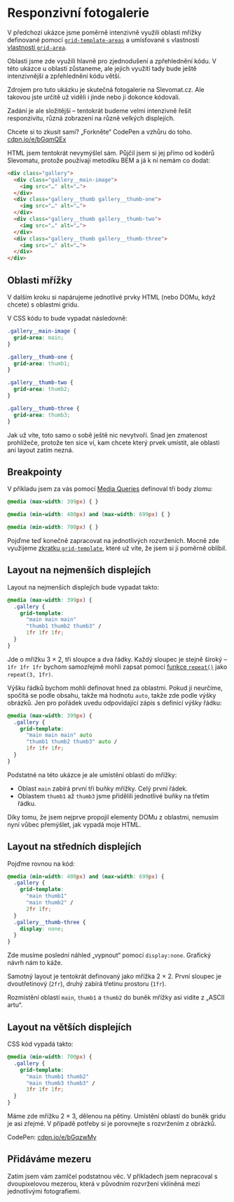 # Responzivní fotogalerie

V předchozí ukázce jsme poměrně intenzivně využili oblasti mřížky definované pomocí [`grid-template-areas`](css-grid-template-areas.md) a umísťované s vlastností [vlastností `grid-area`](css-grid-area.md).

Oblasti jsme zde využili hlavně pro zjednodušení a zpřehlednění kódu. V této ukázce u oblastí zůstaneme, ale jejich využití tady bude ještě intenzivnější a zpřehlednění kódu větší.

Zdrojem pro tuto ukázku je skutečná fotogalerie na Slevomat.cz. Ale takovou jste určitě už viděli i jinde nebo ji dokonce kódovali.

<!-- TODO IMG v rozhraní Slevomatu -->

Zadání je ale složitější – tentokrát budeme velmi intenzivně řešit responzivitu, různá zobrazení na různě velkých displejích.

<!-- TODO IMG responzivní pohledy -->

Chcete si to zkusit sami? „Forkněte“ CodePen a vzhůru do toho. [cdpn.io/e/bGqmQEx](https://codepen.io/machal/pen/bGqmQEx?editors=1100)

HTML jsem tentokrát nevymýšlel sám. Půjčil jsem si jej přímo od kodérů Slevomatu, protože používají metodiku BEM a já k ní nemám co dodat:

```html
<div class="gallery">
  <div class="gallery__main-image">
    <img src="…" alt="…">
  </div>
  <div class="gallery__thumb gallery__thumb-one">
    <img src="…" alt="…">
  </div>
  <div class="gallery__thumb gallery__thumb-two">
    <img src="…" alt="…">
  </div>
  <div class="gallery__thumb gallery__thumb-three">
    <img src="…" alt="…">
  </div>
</div>
```

## Oblasti mřížky

V dalším kroku si napárujeme jednotlivé prvky HTML (nebo DOMu, když chcete) s oblastmi gridu.

<!-- TODO IMG responzivní pohledy + oblasti gridu -->

V CSS kódu to bude vypadat následovně:

```css
.gallery__main-image {
  grid-area: main;
}

.gallery__thumb-one {
  grid-area: thumb1;
}

.gallery__thumb-two {
  grid-area: thumb2;
}

.gallery__thumb-three {
  grid-area: thumb3;
}
```

Jak už víte, toto samo o sobě ještě nic nevytvoří. Snad jen zmatenost prohlížeče, protože ten sice ví, kam chcete který prvek umístit, ale oblasti ani layout zatím nezná.

## Breakpointy

V příkladu jsem za vás pomocí [Media Queries](media-queries.md) definoval tři body zlomu:

```css
@media (max-width: 399px) { }

@media (min-width: 400px) and (max-width: 699px) { }

@media (min-width: 700px) { }
```

Pojďme teď konečně zapracovat na jednotlivých rozvrženích. Mocně zde využijeme [zkratku `grid-template`](css-grid-template.md), které už víte, že jsem si ji poměrně oblíbil.

## Layout na nejmenších displejích

Layout na nejmenších displejích bude vypadat takto:

```css
@media (max-width: 399px) {
  .gallery {
    grid-template:
      "main main main"
      "thumb1 thumb2 thumb3" /
      1fr 1fr 1fr;
  }
}
```

Jde o mřížku 3 × 2, tři sloupce a dva řádky. Každý sloupec je stejně široký – `1fr 1fr 1fr` bychom samozřejmě mohli zapsat pomocí [funkce `repeat()`](css-repeat.md) jako `repeat(3, 1fr)`.

Výšku řádků bychom mohli definovat hned za oblastmi. Pokud ji neurčíme, spočítá se podle obsahu, takže má hodnotu `auto`, takže zde podle výšky obrázků. Jen pro pořádek uvedu odpovídající zápis s definicí výšky řádku:

```css
@media (max-width: 399px) {
  .gallery {
    grid-template:
      "main main main" auto
      "thumb1 thumb2 thumb3" auto /
      1fr 1fr 1fr;
  }
}
```

Podstatné na této ukázce je ale umístění oblastí do mřížky:

- Oblast `main` zabírá první tři buňky mřížky. Celý první řádek.
- Oblastem `thumb1` až `thumb3` jsme přidělili jednotlivé buňky na třetím řádku.

Díky tomu, že jsem nejprve propojil elementy DOMu z oblastmi, nemusím nyní vůbec přemýšlet, jak vypadá moje HTML.

## Layout na středních displejích

Pojďme rovnou na kód:

```css
@media (min-width: 400px) and (max-width: 699px) {
  .gallery {
    grid-template:
      "main thumb1"
      "main thumb2" /
      2fr 1fr;
  }
  .gallery__thumb-three {
    display: none;
  }
}
```

Zde musíme poslední náhled „vypnout“ pomocí `display:none`. Grafický návrh nám to káže.

Samotný layout je tentokrát definovaný jako mřížka 2 × 2. První sloupec je dvoutřetinový (`2fr`), druhý zabírá třetinu prostoru (`1fr`).

Rozmístění oblastí `main`, `thumb1` a `thumb2` do buněk mřížky asi vidíte z „ASCII artu“.

## Layout na větších displejích

CSS kód vypadá takto:

```css
@media (min-width: 700px) {
  .gallery {
    grid-template:
      "main thumb1 thumb2"
      "main thumb3 thumb3" /
      3fr 1fr 1fr;
  }
}
```

Máme zde mřížku 2 × 3, dělenou na pětiny. Umístění oblastí do buněk gridu je asi zřejmé. V případě potřeby si je porovnejte s rozvržením z obrázků.

CodePen: [cdpn.io/e/bGqzwMy](https://codepen.io/machal/pen/bGqzwMy?editors=1100)

## Přidáváme mezeru

Zatím jsem vám zamlčel podstatnou věc. V příkladech jsem nepracoval s dvoupixelovou mezerou, která v původním rozvržení vklíněná mezi jednotlivými fotografiemi.

<!-- TODO: Object-fit? calc? https://codepen.io/machal/pen/PopLrbZ?editors=1100 -->
